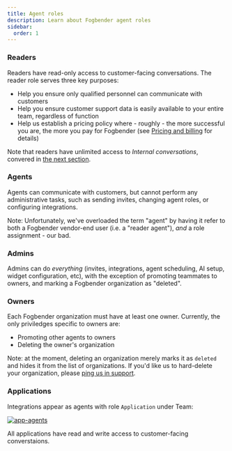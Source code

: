 ```yaml
---
title: Agent roles
description: Learn about Fogbender agent roles
sidebar:
  order: 1
---
```


### Readers

Readers have read-only access to customer-facing conversations. The reader role serves three key purposes:

- Help you ensure only qualified personnel can communicate with customers
- Help you ensure customer support data is easily available to your entire team, regardless of function
- Help us establish a pricing policy where - roughly - the more successful you are, the more you pay for Fogbender (see [Pricing and billing](/docs/start-here/pricing) for details)

Note that readers have unlimited access to _Internal conversations_, convered in [the next section](/docs/start-here/internal-conversations).

### Agents

Agents can communicate with customers, but cannot perform any administrative tasks, such as sending invites, changing agent roles, or configuring integrations.

Note: Unfortunately, we've overloaded the term "agent" by having it refer to both a Fogbender vendor-end user (i.e. a "reader agent"), _and_ a role assignment - our bad.

### Admins

Admins can do _everything_ (invites, integrations, agent scheduling, AI setup, widget configuration, etc), with the exception of promoting teammates to owners, and marking a Fogbender organization as "deleted".

### Owners

Each Fogbender organization must have at least one owner. Currently, the only priviledges specific to owners are:

- Promoting other agents to owners
- Deleting the owner's organization

Note: at the moment, deleting an organization merely marks it as `deleted` and hides it from the list of organizations. If you'd like us to hard-delete your organization, please [ping us in support](/docs/start-here/support).

### Applications

Integrations appear as agents with role `Application` under Team:

[![app-agents](https://fogbender-blog.s3.amazonaws.com/app-agents.png)](https://fogbender-blog.s3.amazonaws.com/app-agents.png)

All applications have read and write access to customer-facing converstaions.
